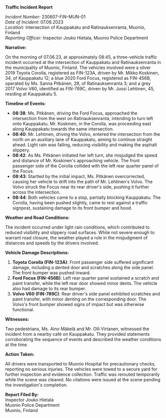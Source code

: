 **Traffic Incident Report**

*Incident Number:* 230607-FIN-MUN-01  
*Date of Incident:* 07.06.2023  
*Location:* Intersection of Kauppakatu and Ratinauksenranta, Muonio, Finland  
*Reporting Officer:* Inspector Jouko Hietala, Muonio Police Department  

**Narrative:**

On the morning of 07.06.23, at approximately 08:45, a three-vehicle traffic incident occurred at the intersection of Kauppakatu and Ratinauksenranta in the municipality of Muonio, Finland. The vehicles involved were a silver 2019 Toyota Corolla, registered as FIN-123A, driven by Mr. Mikko Koskinen, 34, of Kauppakatu 12; a blue 2020 Ford Focus, registered as FIN-456B, operated by Ms. Sanna Pitkänen, 28, of Ratinauksenranta 3; and a grey 2017 Volvo V60, identified as FIN-789C, driven by Mr. Jussi Lehtinen, 45, residing at Kauppakatu 5.

**Timeline of Events:**

- **08:38**: Ms. Pitkänen, driving the Ford Focus, approached the intersection from the west on Ratinauksenranta, intending to turn left onto Kauppakatu. Mr. Koskinen, in the Corolla, was proceeding east along Kauppakatu towards the same intersection.
- **08:40**: Mr. Lehtinen, driving the Volvo, entered the intersection from the north on an auxiliary lane of Kauppakatu, aiming to continue straight ahead. Light rain was falling, reducing visibility and making the asphalt slippery.
- **08:42**: As Ms. Pitkänen initiated her left turn, she misjudged the speed and distance of Mr. Koskinen's approaching vehicle. The front passenger side of the Corolla collided with the left rear quarter panel of the Focus.
- **08:43**: Startled by the initial impact, Ms. Pitkänen overcorrected, causing her vehicle to drift into the path of Mr. Lehtinen's Volvo. The Volvo struck the Focus near its rear driver's side, pushing it further across the intersection.
- **08:44**: Both vehicles came to a stop, partially blocking Kauppakatu. The Corolla, having been pushed slightly, came to rest against a traffic signpost, sustaining damage to its front bumper and hood.

**Weather and Road Conditions:**

The incident occurred under light rain conditions, which contributed to reduced visibility and slippery road surfaces. While not severe enough to warrant road closure, the weather played a role in the misjudgment of distances and speeds by the drivers involved.

**Vehicle Damage Descriptions:**

1. **Toyota Corolla (FIN-123A)**: Front passenger side suffered significant damage, including a dented door and scratches along the side panel. The front bumper was pushed inward.
2. **Ford Focus (FIN-456B)**: Left rear quarter panel sustained a scratch and paint transfer, while the left rear door showed minor dents. The vehicle also had damage to its rear bumper.
3. **Volvo V60 (FIN-789C)**: Rear driver's side panel exhibited scratches and paint transfer, with minor denting on the corresponding door. The Volvo's front bumper showed signs of impact but was otherwise functional.

**Witnesses:**

Two pedestrians, Ms. Aino Mäkelä and Mr. Olli Virtanen, witnessed the incident from a nearby café on Kauppakatu. They provided statements corroborating the sequence of events and described the weather conditions at the time.

**Action Taken:**

All drivers were transported to Muonio Hospital for precautionary checks, reporting no serious injuries. The vehicles were towed to a secure yard for further inspection and evidence collection. Traffic was rerouted temporarily while the scene was cleared. No citations were issued at the scene pending the investigation's completion.

**Report Filed By:**  
Inspector Jouko Hietala  
Muonio Police Department  
Muonio, Finland